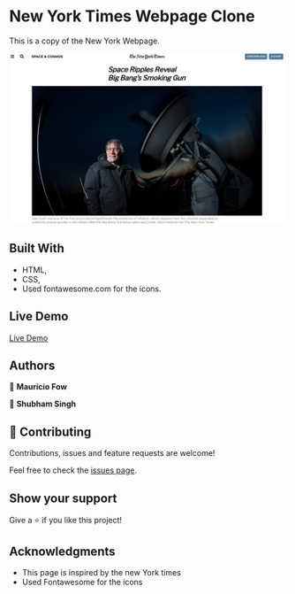# New York Times Webpage Clone

This is a copy of the New York Webpage.

![screenshot](https://github.com/shubhsk88/newyork-times-clone/blob/clone/img/screenshot2.png)

## Built With

- HTML,
- CSS,
- Used fontawesome.com for the icons.

## Live Demo


 [Live Demo](https://rawcdn.githack.com/shubhsk88/newyork-times-clone/1d0fc557878baa9914b92ae7c4c9916a7b2d4393/index.html)


## Authors

👤 **Mauricio Fow**

👤 **Shubham Singh**


## 🤝 Contributing

Contributions, issues and feature requests are welcome!

Feel free to check the [issues page](issues/).

## Show your support

Give a ⭐️ if you like this project!

## Acknowledgments


- This page is inspired by the new York times
- Used Fontawesome for the icons
